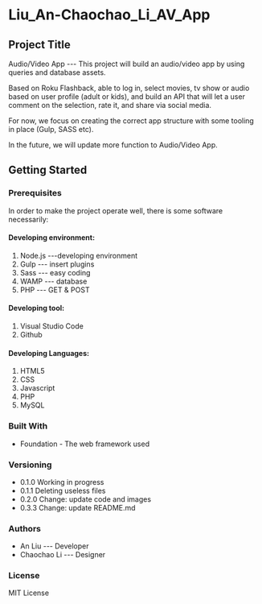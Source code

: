 # Liu_An-Chaochao_Li_AV_App

## Project Title

Audio/Video App  --- This project will build an audio/video app by using queries and database assets. 

Based on Roku Flashback, able to log in, select movies, tv show or audio based on user
profile (adult or kids), and build an API that will let a user comment on the
selection, rate it, and share via social media. 

For now, we focus on creating the correct app structure
with some tooling in place (Gulp, SASS etc).

In the future, we will update more function to Audio/Video App.



## Getting Started

### Prerequisites

In order to make the project operate well, there is some software necessarily:

#### Developing environment:
1. Node.js ---developing environment
2. Gulp --- insert plugins
3. Sass --- easy coding
4. WAMP --- database
5. PHP --- GET & POST

#### Developing tool:
1. Visual Studio Code
2. Github

#### Developing Languages:
1. HTML5
2. CSS
3. Javascript
4. PHP
5. MySQL

### Built With
* Foundation - The web framework used

### Versioning
* 0.1.0 Working in progress
* 0.1.1 Deleting useless files
* 0.2.0 Change: update code and images
* 0.3.3 Change: update README.md

### Authors 
* An Liu --- Developer
* Chaochao Li --- Designer

### License

MIT License


